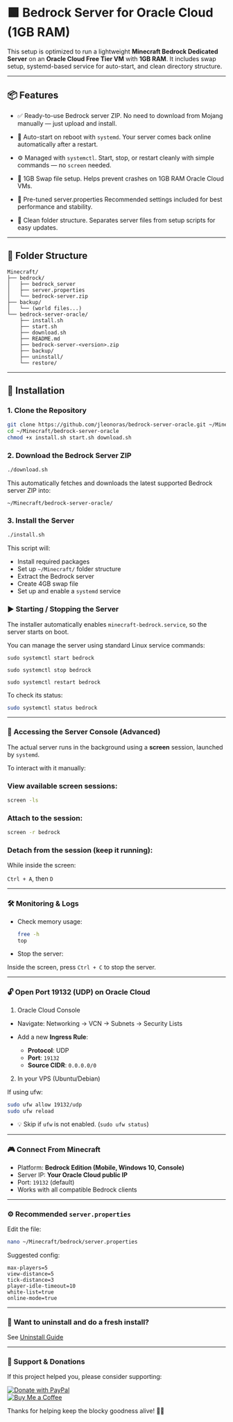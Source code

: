 # 🟩 Bedrock Server for Oracle Cloud (1GB RAM)

This setup is optimized to run a lightweight **Minecraft Bedrock Dedicated Server** on an **Oracle Cloud Free Tier VM** with **1GB RAM**. It includes swap setup, systemd-based service for auto-start, and clean directory structure.

---

## 📦 Features

- ✅ Ready-to-use Bedrock server ZIP.
  No need to download from Mojang manually — just upload and install.
- 🔁 Auto-start on reboot with `systemd`.
  Your server comes back online automatically after a restart.
- ⚙️ Managed with `systemctl`.
  Start, stop, or restart cleanly with simple commands — no `screen` needed.

- 🧠 1GB Swap file setup.
  Helps prevent crashes on 1GB RAM Oracle Cloud VMs.
- 🔧 Pre-tuned server.properties
  Recommended settings included for best performance and stability.
- 🧼 Clean folder structure.
  Separates server files from setup scripts for easy updates.

---

## 📂 Folder Structure

```text
Minecraft/
├── bedrock/
│   ├── bedrock_server
│   ├── server.properties
│   └── bedrock-server.zip
├── backup/
│   └── (world files...)
└── bedrock-server-oracle/
    ├── install.sh
    ├── start.sh
    ├── download.sh
    ├── README.md
    ├── bedrock-server-<version>.zip
    ├── backup/
    ├── uninstall/
    └── restore/
```

---

## 🚀 Installation

### 1. Clone the Repository

```bash
git clone https://github.com/jleonoras/bedrock-server-oracle.git ~/Minecraft/bedrock-server-oracle
cd ~/Minecraft/bedrock-server-oracle
chmod +x install.sh start.sh download.sh
```

### 2. Download the Bedrock Server ZIP

```bash
./download.sh
```

This automatically fetches and downloads the latest supported Bedrock server ZIP into:

`~/Minecraft/bedrock-server-oracle/`

### 3. Install the Server

```bash
./install.sh
```

This script will:

- Install required packages
- Set up `~/Minecraft/` folder structure
- Extract the Bedrock server
- Create 4GB swap file
- Set up and enable a `systemd` service

### ▶️ Starting / Stopping the Server

The installer automatically enables `minecraft-bedrock.service`, so the server starts on boot.

You can manage the server using standard Linux service commands:

`sudo systemctl start bedrock`

`sudo systemctl stop bedrock`

`sudo systemctl restart bedrock`

To check its status:

```bash
sudo systemctl status bedrock
```

---

### 🧰 Accessing the Server Console (Advanced)

The actual server runs in the background using a **screen** session, launched by `systemd`.

To interact with it manually:

### View available screen sessions:

```bash
screen -ls
```

### Attach to the session:

```bash
screen -r bedrock
```

### Detach from the session (keep it running):

While inside the screen:

`Ctrl + A`, then `D`

---

### 🛠️ Monitoring & Logs

- Check memory usage:

  ```bash
  free -h
  top
  ```

- Stop the server:

Inside the screen, press `Ctrl + C` to stop the server.

---

### 🔓 Open Port 19132 (UDP) on Oracle Cloud

1. Oracle Cloud Console

- Navigate: Networking → VCN → Subnets → Security Lists

- Add a new **Ingress Rule**:

  - **Protocol**: UDP
  - **Port**: `19132`
  - **Source CIDR**: `0.0.0.0/0`

2. In your VPS (Ubuntu/Debian)

If using ufw:

```bash
sudo ufw allow 19132/udp
sudo ufw reload
```

- 💡 Skip if `ufw` is not enabled. (`sudo ufw status`)

---

### 🎮 Connect From Minecraft

- Platform: **Bedrock Edition (Mobile, Windows 10, Console)**
- Server IP: **Your Oracle Cloud public IP**
- Port: `19132` (default)
- Works with all compatible Bedrock clients

---

### ⚙️ Recommended `server.properties`

Edit the file:

```bash
nano ~/Minecraft/bedrock/server.properties
```

Suggested config:

```text
max-players=5
view-distance=5
tick-distance=3
player-idle-timeout=10
white-list=true
online-mode=true
```

---

### 🧹 **Want to uninstall and do a fresh install?**

See [Uninstall Guide](uninstall/README.md)

---

### 🙌 Support & Donations

If this project helped you, please consider supporting:

[![Donate with PayPal](https://img.shields.io/badge/Donate-PayPal-blue.svg?logo=paypal)](https://www.paypal.me/jleonoras)  
[![Buy Me a Coffee](https://img.shields.io/badge/Buy_Me_a_Coffee-support-yellow.svg?logo=buy-me-a-coffee)](https://www.buymeacoffee.com/jleonoras)

Thanks for helping keep the blocky goodness alive! 🧱💖
